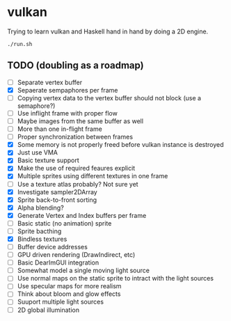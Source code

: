 # vulkan
Trying to learn vulkan and Haskell hand in hand by doing a 2D engine.
```
./run.sh
```
## TODO (doubling as a roadmap)
- [ ] Separate vertex buffer
- [x] Sepaerate sempaphores per frame
- [ ] Copying vertex data to the vertex buffer should not block (use a semaphore?)
- [ ] Use inflight frame with proper flow
- [ ] Maybe images from the same buffer as well
- [ ] More than one in-flight frame
- [ ] Proper synchronization between frames
- [x] Some memory is not properly freed before vulkan instance is destroyed
- [x] Just use VMA
- [x] Basic texture support
- [x] Make the use of required feaures explicit
- [x] Multiple sprites using different textures in one frame
- [ ] Use a texture atlas probably? Not sure yet
- [x] Investigate sampler2DArray 
- [x] Sprite back-to-front sorting
- [x] Alpha blending?
- [x] Generate Vertex and Index buffers per frame
- [ ] Basic static (no animation) sprite
- [ ] Sprite bacthing
- [x] Bindless textures
- [ ] Buffer device addresses
- [ ] GPU driven rendering (DrawIndirect, etc)
- [ ] Basic DearImGUI integration
- [ ] Somewhat model a single moving light source
- [ ] Use normal maps on the static sprite to intract with the light sources
- [ ] Use specular maps for more realism
- [ ] Think about bloom and glow effects
- [ ] Suuport multiple light sources
- [ ] 2D global illumination